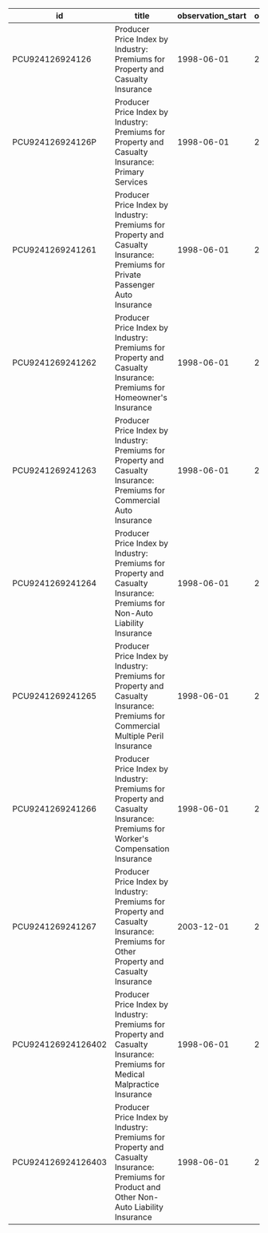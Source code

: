 | id                 | title                                                                                                                                       | observation_start   | observation_end   |
|--------------------|---------------------------------------------------------------------------------------------------------------------------------------------|---------------------|-------------------|
| PCU924126924126    | Producer Price Index by Industry: Premiums for Property and Casualty Insurance                                                              | 1998-06-01          | 2022-05-01        |
| PCU924126924126P   | Producer Price Index by Industry: Premiums for Property and Casualty Insurance: Primary Services                                            | 1998-06-01          | 2022-05-01        |
| PCU9241269241261   | Producer Price Index by Industry: Premiums for Property and Casualty Insurance: Premiums for Private Passenger Auto Insurance               | 1998-06-01          | 2022-05-01        |
| PCU9241269241262   | Producer Price Index by Industry: Premiums for Property and Casualty Insurance: Premiums for Homeowner's Insurance                          | 1998-06-01          | 2022-05-01        |
| PCU9241269241263   | Producer Price Index by Industry: Premiums for Property and Casualty Insurance: Premiums for Commercial Auto Insurance                      | 1998-06-01          | 2022-05-01        |
| PCU9241269241264   | Producer Price Index by Industry: Premiums for Property and Casualty Insurance: Premiums for Non-Auto Liability Insurance                   | 1998-06-01          | 2022-05-01        |
| PCU9241269241265   | Producer Price Index by Industry: Premiums for Property and Casualty Insurance: Premiums for Commercial Multiple Peril Insurance            | 1998-06-01          | 2022-05-01        |
| PCU9241269241266   | Producer Price Index by Industry: Premiums for Property and Casualty Insurance: Premiums for Worker's Compensation Insurance                | 1998-06-01          | 2022-05-01        |
| PCU9241269241267   | Producer Price Index by Industry: Premiums for Property and Casualty Insurance: Premiums for Other Property and Casualty Insurance          | 2003-12-01          | 2022-05-01        |
| PCU924126924126402 | Producer Price Index by Industry: Premiums for Property and Casualty Insurance: Premiums for Medical Malpractice Insurance                  | 1998-06-01          | 2022-05-01        |
| PCU924126924126403 | Producer Price Index by Industry: Premiums for Property and Casualty Insurance: Premiums for Product and Other Non-Auto Liability Insurance | 1998-06-01          | 2022-05-01        |